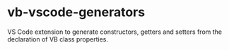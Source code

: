 # vb-vscode-generators
VS Code extension to generate constructors, getters and setters from the declaration of VB class properties.
